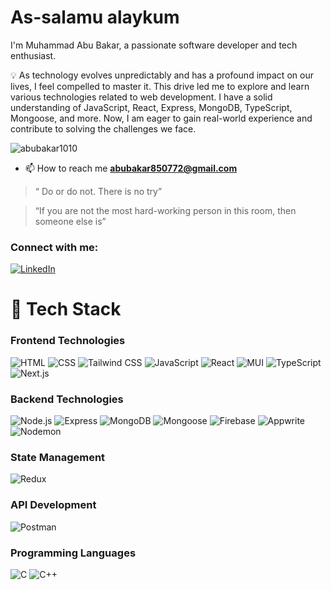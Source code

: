 # As-salamu alaykum

I'm Muhammad Abu Bakar, a passionate software developer and tech enthusiast.  

💡 As technology evolves unpredictably and has a profound impact on our lives, I feel compelled to master it. This drive led me to explore and learn various technologies related to web development. I have a solid understanding of JavaScript, React, Express, MongoDB, TypeScript, Mongoose, and more. Now, I am eager to gain real-world experience and contribute to solving the challenges we face.

<p align="left"> <img src="https://komarev.com/ghpvc/?username=abubakar1010&label=Profile%20views&color=0e75b6&style=flat" alt="abubakar1010" /> </p>

- 📫 How to reach me **abubakar850772@gmail.com**

> “ Do or do not. There is no try”

> “If you are not the most hard-working person in this room, then someone else is”


<h3 align="left">Connect with me:</h3>


[![LinkedIn](https://img.shields.io/badge/LinkedIn-0A66C2.svg?logo=linkedin&logoColor=0A66C2&labelColor=FFFFFF)](https://linkedin.com/in/abubakar1010)




# 🚀 Tech Stack

### Frontend Technologies
![HTML](https://img.shields.io/badge/HTML-E34F26?logo=html5&logoColor=E34F26&labelColor=FFFFFF) ![CSS](https://img.shields.io/badge/CSS-1572B6?logo=css3&logoColor=1572B6&labelColor=FFFFFF) ![Tailwind CSS](https://img.shields.io/badge/Tailwind_CSS-06B6D4?logo=tailwindcss&logoColor=06B6D4&labelColor=FFFFFF) ![JavaScript](https://img.shields.io/badge/JavaScript-F7DF1E?logo=javascript&logoColor=F7DF1E&labelColor=FFFFFF) ![React](https://img.shields.io/badge/React-61DAFB?logo=react&logoColor=61DAFB&labelColor=FFFFFF) ![MUI](https://img.shields.io/badge/MUI-007FFF?logo=mui&logoColor=007FFF&labelColor=FFFFFF) ![TypeScript](https://img.shields.io/badge/TypeScript-3178C6?logo=typescript&logoColor=3178C6&labelColor=FFFFFF) ![Next.js](https://img.shields.io/badge/Next.js-000000?logo=nextdotjs&logoColor=000000&labelColor=FFFFFF)  

### Backend Technologies
![Node.js](https://img.shields.io/badge/Node.js-8CC84B?logo=nodedotjs&logoColor=8CC84B&labelColor=FFFFFF) ![Express](https://img.shields.io/badge/Express-000000?logo=express&logoColor=000000&labelColor=FFFFFF) ![MongoDB](https://img.shields.io/badge/MongoDB-47A248?logo=mongodb&logoColor=47A248&labelColor=FFFFFF) ![Mongoose](https://img.shields.io/badge/Mongoose-880000?logo=mongoose&logoColor=880000&labelColor=FFFFFF) ![Firebase](https://img.shields.io/badge/Firebase-FFCA28?logo=firebase&logoColor=FFCA28&labelColor=FFFFFF) ![Appwrite](https://img.shields.io/badge/Appwrite-2E5BFF?logo=appwrite&logoColor=2E5BFF&labelColor=FFFFFF) ![Nodemon](https://img.shields.io/badge/Nodemon-76D04B?logo=nodemon&logoColor=76D04B&labelColor=FFFFFF)  

### State Management
![Redux](https://img.shields.io/badge/Redux-764ABC?logo=redux&logoColor=764ABC&labelColor=FFFFFF)  

### API Development
![Postman](https://img.shields.io/badge/Postman-FF6C37?logo=postman&logoColor=FF6C37&labelColor=FFFFFF)  

### Programming Languages
![C](https://img.shields.io/badge/C-A8B9CC?logo=c&logoColor=A8B9CC&labelColor=FFFFFF) ![C++](https://img.shields.io/badge/C++-00599C?logo=c%2B%2B&logoColor=00599C&labelColor=FFFFFF)  
